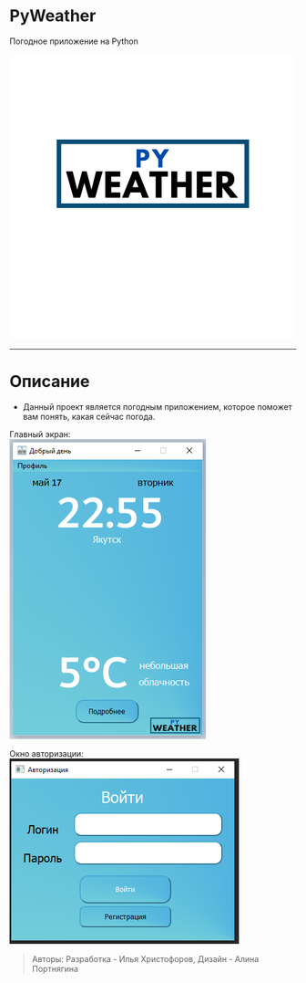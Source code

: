 # PyWeather
Погодное приложение на Python

![Логотип](https://github.com/Animila/PyWeather/blob/main/image/Py.png?raw=true)

---
# Описание
- Данный проект является погодным приложением, которое поможет вам понять, какая сейчас погода.

Главный экран:
<br>
![Главный](https://github.com/Animila/PyWeather/blob/main/image/readme/main.png?raw=true)
<br>

Окно авторизации:
<br>
![Авторизация](https://github.com/Animila/PyWeather/blob/main/image/readme/login.png?raw=true)

> Авторы: Разработка - Илья Христофоров, Дизайн - Алина Портнягина

